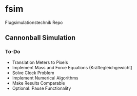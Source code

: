 # fsim
Flugsimulationstechnik Repo

## Cannonball Simulation
### To-Do

- Translation Meters to Pixels
- Implement Mass and Force Equations (Kräftegleichgewicht)
- Solve Clock Problem
- Implement Numerical Algorithms
- Make Results Comparable
- Optional: Pause Functionality
